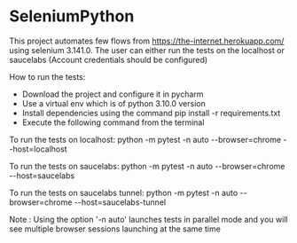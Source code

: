 # SeleniumPython
This project automates few flows from https://the-internet.herokuapp.com/ using selenium 3.141.0. The user can either run the tests on the localhost or saucelabs (Account credentials should be configured)

How to run the tests:
- Download the project and configure it in pycharm
- Use a virtual env which is of python 3.10.0 version
- Install dependencies using the command pip install -r requirements.txt
- Execute the following command from the terminal

To run the tests on localhost:
python -m pytest -n auto --browser=chrome --host=localhost

To run the tests on saucelabs:
python -m pytest -n auto --browser=chrome --host=saucelabs

To run the tests on saucelabs tunnel:
python -m pytest -n auto --browser=chrome --host=saucelabs-tunnel

Note : Using the option '-n auto' launches tests in parallel mode and you will see multiple browser sessions launching at the same time
